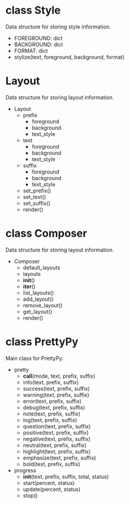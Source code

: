# class Style

Data structure for storing style information.

- FOREGROUND: dict
- BACKGROUND: dict
- FORMAT: dict
- stylize(text, foreground, background, format)

# Layout

Data structure for storing layout information.

- Layout
  - prefix
    - foreground
    - background
    - text_style
  - text
    - foreground
    - background
    - text_style
  - suffix
    - foreground
    - background
    - text_style
  - set_prefix()
  - set_text()
  - set_suffix()
  - render()

# class Composer

Data structure for storing layout information.

- Composer
  - default_layouts
  - layouts
  - __init__()
  - __iter__()
  - list_layouts()
  - add_layout()
  - remove_layout()
  - get_layout()
  - render()

# class PrettyPy

Main class for PrettyPy.

- pretty
  - __call__(mode, text, prefix, suffix)
  - info(text, prefix, suffix)
  - success(text, prefix, suffix)
  - warning(text, prefix, suffix)
  - error(text, prefix, suffix)
  - debug(text, prefix, suffix)
  - note(text, prefix, suffix)
  - log(text, prefix, suffix)
  - question(text, prefix, suffix)
  - positive(text, prefix, suffix)
  - negative(text, prefix, suffix)
  - neutral(text, prefix, suffix)
  - highlight(text, prefix, suffix)
  - emphasize(text, prefix, suffix)
  - bold(text, prefix, suffix)
- progress
  - __init__(text, prefix, suffix, total, status)
  - start(percent, status)
  - update(percent, status)
  - stop()
